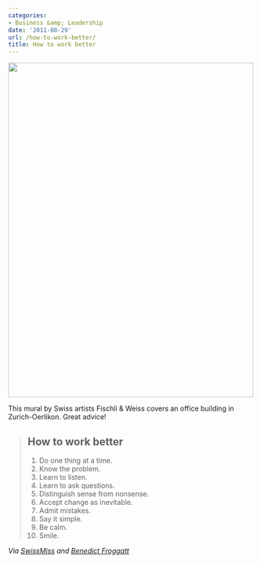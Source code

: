 ```yaml
---
categories:
- Business &amp; Leadership
date: '2011-08-29'
url: /how-to-work-better/
title: How to work better
---
```


<img src="https://gomakethings.com/wp-content/uploads/2011/08/Do-Better-Work.jpg" alt="" title="Do-Better-Work" width="500" height="682" class="aligncenter size-full wp-image-1208" />

This mural by Swiss artists Fischli & Weiss covers an office building in Zurich-Oerlikon. Great advice!

<blockquote><h2>How to work better</h2>

<ol>
<li>Do one thing at a time.</li>
<li>Know the problem.</li>
<li>Learn to listen.</li>
<li>Learn to ask questions.</li>
<li>Distinguish sense from nonsense.</li>
<li>Accept change as inevitable.</li>
<li>Admit mistakes.</li>
<li>Say it simple.</li>
<li>Be calm.</li>
<li>Smile.</li>
</ol></blockquote>

<em>Via <a href="http://www.swiss-miss.com/2011/08/how-to-work-better.html">SwissMiss</a> and <a href="http://blog.benedictfroggatt.co.uk/post/1151414265/fischli-weiss-how-to-work-better-mural-on">Benedict Froggatt</a></em>